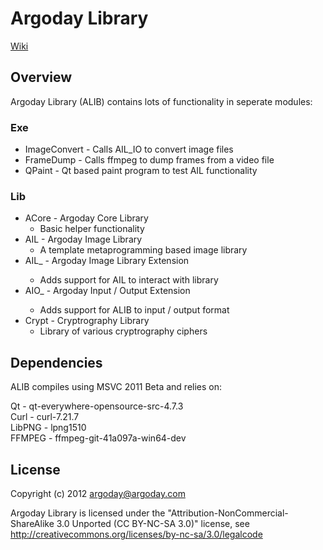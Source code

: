 # Argoday Library
[Wiki](http://www.argoday.com/wiki/ALIB "Argoday Wiki")

## Overview

Argoday Library (ALIB) contains lots of functionality in seperate modules:

### Exe
* ImageConvert - Calls AIL_IO to convert image files
* FrameDump - Calls ffmpeg to dump frames from a video file
* QPaint - Qt based paint program to test AIL functionality

### Lib
* ACore - Argoday Core Library
  * Basic helper functionality
* AIL - Argoday Image Library
  * A template metaprogramming based image library
* AIL_<Name> - Argoday Image Library Extension
  * Adds support for AIL to interact with library <Name>
* AIO_<Name> - Argoday Input / Output Extension
  * Adds support for ALIB to input / output format <Name>
* Crypt - Cryptrography Library
  * Library of various cryptrography ciphers

## Dependencies

ALIB compiles using MSVC 2011 Beta and relies on:

Qt - qt-everywhere-opensource-src-4.7.3  
Curl - curl-7.21.7  
LibPNG - lpng1510  
FFMPEG - ffmpeg-git-41a097a-win64-dev  

## License

Copyright (c) 2012 argoday@argoday.com

Argoday Library is licensed under the "Attribution-NonCommercial-ShareAlike 3.0 Unported (CC BY-NC-SA 3.0)" license, see http://creativecommons.org/licenses/by-nc-sa/3.0/legalcode
